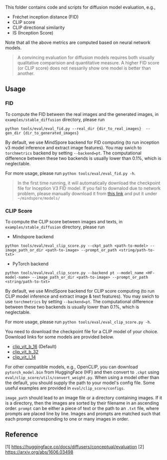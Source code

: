 
This folder contains code and scripts for diffusion model evaluation, e.g.,

- Fréchet inception distance (FID)
- CLIP score
- CLIP directional similarity
- IS (Inception Score)


Note that all the above metrics are computed based on neural network models.

> A convincing evaluation for diffusion models requires both visually qualitative comparision and quantitative measure. A higher FID score (or CLIP score) does not nessarily show one model is better than another.

## Usage

### FID

To compute the FID between the real images and the generated images, in `examples/stable_diffusion` directory, please run

```
python tools/eval/eval_fid.py --real_dir {dir_to_real_images}  --gen_dir {dir_to_generated_images}
```

By default, we use MindSpore backend for FID computing (to run inception v3 model inference and extract image features). You may swich to `torchmetrics` backend  by setting `--backend=pt`. The computational difference between these two backends is usually lower than 0.1%, which is neglectable.

For more usage, please run `python tools/eval/eval_fid.py -h`.

> In the first time running, it will automatically download the checkpoint file for Inception V3 FID model. If you fail to downalod due to network problem, please manually download it from [this link](https://download.mindspore.cn/toolkits/mindone/stable_diffusion/fid/inception_v3_fid-9ec6dfe4.ckpt) and put it under `~/mindspore/models/`

### CLIP Score

To compute the CLIP score between images and texts, in `examples/stable_diffusion` directory, please run

- Mindspore backend
```
python tools/eval/eval_clip_score.py --ckpt_path <path-to-model> --image_path_or_dir <path-to-image> --prompt_or_path <string/path-to-txt>
```
- PyTorch backend
```
python tools/eval/eval_clip_score.py --backend pt --model_name <HF-model-name> --image_path_or_dir <path-to-image> --prompt_or_path <string/path-to-txt>
```
By default, we use MindSpore backend for CLIP score computing (to run CLIP model inference and extract image & text features). You may swich to use `torchmetrics` by setting `--backend=pt`. The computational difference between these two backends is usually lower than 0.1%, which is neglectable.

For more usage, please run `python tools/eval/eval_clip_score.py -h`.

You need to download the checkpoint file for a CLIP model of your choice. Download links for some models are provided below.

- [clip_vit_b_16](https://ascend-repo-modelzoo.obs.cn-east-2.myhuaweicloud.com/MindFormers/clip/clip_vit_b_16.ckpt) (Default)
- [clip_vit_b_32](https://ascend-repo-modelzoo.obs.cn-east-2.myhuaweicloud.com/XFormer_for_mindspore/clip/clip_vit_b_32.ckpt)
- [clip_vit_l_14](https://ascend-repo-modelzoo.obs.cn-east-2.myhuaweicloud.com/MindFormers/clip/clip_vit_l_14.ckpt)

For other compatible models, e.g., OpenCLIP, you can download `pytorch_model.bin` from HuggingFace (HF) and then convert to `.ckpt` using `eval/clip_score/utils/convert_weight.py`. When using a model other than the default, you should supply the path to your model's config file. Some useful examples are provided in `eval/clip_score/configs`.

`image_path` should lead to an image file or a directory containing images. If it is a directory, then the images are sorted by their filename in an ascending order. `prompt` can be either a piece of text or the path to an `.txt` file, where prompts are placed line by line. Images and prompts are matched such that each prompt corresponding to one or many images in order.



## Reference

[1] https://huggingface.co/docs/diffusers/conceptual/evaluation
[2] https://arxiv.org/abs/1606.03498
